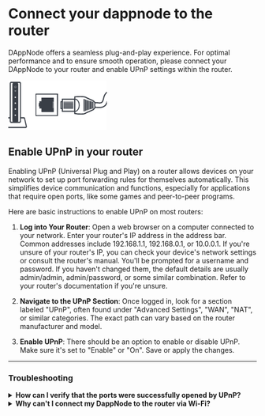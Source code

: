 # Connect your dappnode to the router

DAppNode offers a seamless plug-and-play experience. For optimal performance and to ensure smooth operation, please connect your DAppNode to your router and enable UPnP settings within the router.

![Connect to router](/img/connect-to-router.png)

## Enable UPnP in your router

Enabling UPnP (Universal Plug and Play) on a router allows devices on your network to set up port forwarding rules for themselves automatically. This simplifies device communication and functions, especially for applications that require open ports, like some games and peer-to-peer programs.

Here are basic instructions to enable UPnP on most routers:

1. **Log into Your Router**: Open a web browser on a computer connected to your network.
   Enter your router's IP address in the address bar. Common addresses include 192.168.1.1, 192.168.0.1, or 10.0.0.1. If you're unsure of your router's IP, you can check your device's network settings or consult the router's manual.
   You'll be prompted for a username and password. If you haven't changed them, the default details are usually admin/admin, admin/password, or some similar combination. Refer to your router's documentation if you're unsure.

2. **Navigate to the UPnP Section**: Once logged in, look for a section labeled "UPnP", often found under "Advanced Settings", "WAN", "NAT", or similar categories. The exact path can vary based on the router manufacturer and model.

3. **Enable UPnP**: There should be an option to enable or disable UPnP. Make sure it's set to "Enable" or "On".
   Save or apply the changes.

<hr />

### Troubleshooting

<details>
  <summary><b>How can I verify that the ports were successfully opened by UPnP? </b></summary>

Access your dappnode <a href="http://my.dappnode/support/ports">support > ports</a> view and execute an API scan of the ports.

An alternative is to manually check if the ports have been opened successfully, follow these steps:

1. Use an online port checker tool, like "YouGetSignal" or "Canyouseeme."
2. Enter your external IP address and the port number you want to check.
3. Click "Check." If the port is open and accessible from the outside, the tool will confirm it.

Alternatively, you can use tools like `nmap` to scan your own ports from a different network.

</details>
<details>
  <summary><b>Why can't I connect my DappNode to the router via Wi-Fi?</b></summary>
  
Currently, Dappnode doesn't support Wi-Fi connections to a router. Ensure your Dappnode is connected directly to the router using an ethernet cable.

</details>
